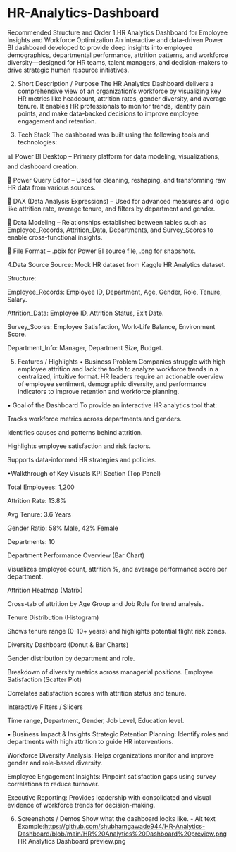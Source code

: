 # HR-Analytics-Dashboard
Recommended Structure and Order
1.HR Analytics Dashboard for Employee Insights and Workforce Optimization
An interactive and data-driven Power BI dashboard developed to provide deep insights into employee demographics, departmental performance, attrition patterns, and workforce diversity—designed for HR teams, talent managers, and decision-makers to drive strategic human resource initiatives.

2. Short Description / Purpose
The HR Analytics Dashboard delivers a comprehensive view of an organization’s workforce by visualizing key HR metrics like headcount, attrition rates, gender diversity, and average tenure. It enables HR professionals to monitor trends, identify pain points, and make data-backed decisions to improve employee engagement and retention.

3.  Tech Stack
The dashboard was built using the following tools and technologies:

📊 Power BI Desktop – Primary platform for data modeling, visualizations, and dashboard creation.

📂 Power Query Editor – Used for cleaning, reshaping, and transforming raw HR data from various sources.

🧠 DAX (Data Analysis Expressions) – Used for advanced measures and logic like attrition rate, average tenure, and filters by department and gender.

📝 Data Modeling – Relationships established between tables such as Employee_Records, Attrition_Data, Departments, and Survey_Scores to enable cross-functional insights.

📁 File Format – .pbix for Power BI source file, .png for snapshots.

4.Data Source
Source: Mock HR dataset from Kaggle HR Analytics dataset.

Structure:

Employee_Records: Employee ID, Department, Age, Gender, Role, Tenure, Salary.

Attrition_Data: Employee ID, Attrition Status, Exit Date.

Survey_Scores: Employee Satisfaction, Work-Life Balance, Environment Score.

Department_Info: Manager, Department Size, Budget.


5. Features / Highlights
• Business Problem
Companies struggle with high employee attrition and lack the tools to analyze workforce trends in a centralized, intuitive format. HR leaders require an actionable overview of employee sentiment, demographic diversity, and performance indicators to improve retention and workforce planning.

• Goal of the Dashboard
To provide an interactive HR analytics tool that:

Tracks workforce metrics across departments and genders.

Identifies causes and patterns behind attrition.

Highlights employee satisfaction and risk factors.

Supports data-informed HR strategies and policies.

•Walkthrough of Key Visuals
KPI Section (Top Panel)

Total Employees: 1,200

Attrition Rate: 13.8%

Avg Tenure: 3.6 Years

Gender Ratio: 58% Male, 42% Female

Departments: 10

Department Performance Overview (Bar Chart)

Visualizes employee count, attrition %, and average performance score per department.

Attrition Heatmap (Matrix)

Cross-tab of attrition by Age Group and Job Role for trend analysis.

Tenure Distribution (Histogram)

Shows tenure range (0–10+ years) and highlights potential flight risk zones.

Diversity Dashboard (Donut & Bar Charts)

Gender distribution by department and role.

Breakdown of diversity metrics across managerial positions.
Employee Satisfaction (Scatter Plot)

Correlates satisfaction scores with attrition status and tenure.

Interactive Filters / Slicers

Time range, Department, Gender, Job Level, Education level.

• Business Impact & Insights
Strategic Retention Planning:
Identify roles and departments with high attrition to guide HR interventions.

Workforce Diversity Analysis:
Helps organizations monitor and improve gender and role-based diversity.

Employee Engagement Insights:
Pinpoint satisfaction gaps using survey correlations to reduce turnover.

Executive Reporting:
Provides leadership with consolidated and visual evidence of workforce trends for decision-making.



6. Screenshots / Demos
Show what the dashboard looks like. - Alt text Example:https://github.com/shubhamgawade944/HR-Analytics-Dashboard/blob/main/HR%20Analytics%20Dashboard%20preview.png
HR Analytics Dashboard preview.png
